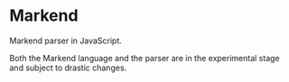 # Markend
Markend parser in JavaScript.

Both the Markend language and the parser are in the experimental stage and subject to drastic changes.